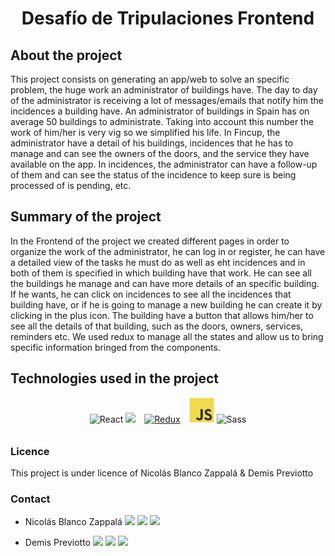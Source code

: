<h1 align="center">Desafío de Tripulaciones Frontend</h1>

## About the project

This project consists on generating an app/web to solve an specific problem, the huge work an administrator of buildings have. The day to day of the administrator is receiving a lot of messages/emails that notify him the incidences a building have. An administrator of buildings in Spain has on average 50 buildings to administrate. Taking into account this number the work of him/her is very vig so we simplified his life. In Fincup, the administrator have a detail of his buildings, incidences that he has to manage and can see the owners of the doors, and the service they have available on the app. In incidences, the administrator can have a follow-up of them and can see the status of the incidence to keep sure is being processed of is pending, etc.

## Summary of the project

In the Frontend of the project we created different pages in order to organize the work of the administrator, he can log in or register, he can have a detailed view of the tasks he must do as well as eht incidences and in both of them is specified in which building have that work. He can see all the buildings he manage and can have more details of an specific building. If he wants, he can click on incidences to see all the incidences that building have, or if he is going to manage a new building he can create it by clicking in the plus icon. The building have a button that allows him/her to see all the details of that building, such as the doors, owners, services, reminders etc. We used redux to manage all the states and allow us to bring specific information bringed from the components.

## Technologies used in the project

<p align="center">
  <!--REACT-->
  <img src="https://imgs.search.brave.com/vo6BX_XoOCp2zawTPCX6LDR7GYMp4BkOPyDkA_f-uFs/rs:fit:860:0:0/g:ce/aHR0cHM6Ly91cGxv/YWQud2lraW1lZGlh/Lm9yZy93aWtpcGVk/aWEvY29tbW9ucy9h/L2E3L1JlYWN0LWlj/b24uc3Zn.svg" alt="React" width="40">
  <!--REACT VITE-->
  <img src="https://imgs.search.brave.com/1BLuF9xlfaCLJkn7Kzo-qi7LmaZt0GdF_gvhecslMg8/rs:fit:860:0:0/g:ce/aHR0cHM6Ly92aXRl/anMuZGV2L2xvZ28t/d2l0aC1zaGFkb3cu/cG5n" width="40">
  <!--REDUX-->
  <a href="https://redux.js.org/" target="_blank"><img style="margin: 10px" src="https://profilinator.rishav.dev/skills-assets/redux-original.svg" alt="Redux" width="40" /></a>
  <!--JAVASCRIPT-->
  <img src="https://raw.githubusercontent.com/devicons/devicon/master/icons/javascript/javascript-original.svg" width="40" alt="JavaScript">
  <!--SASS-->
  <img src="https://imgs.search.brave.com/nsFHtJ6IwaKdeVS0g-P5lXK7E28efyRej2yD3u15XfM/rs:fit:860:0:0/g:ce/aHR0cHM6Ly9kMjlm/aHB3MDY5Y3R0Mi5j/bG91ZGZyb250Lm5l/dC9pY29uL2ltYWdl/LzM4NTY5L3ByZXZp/ZXcuc3Zn.svg" width="40" alt="Sass">
</p>

### Licence

This project is under licence of Nicolás Blanco Zappalá & Demis Previotto

### Contact

- Nicolás Blanco Zappalá
  <a href = "mailto:nblancozappala@gmail.com"><img src="https://img.shields.io/badge/-Gmail-%23333?style=for-the-badge&logo=gmail&logoColor=white" target="_blank"></a>
  <a href="https://www.linkedin.com/in/nblancoz/" target="_blank"><img src="https://img.shields.io/badge/-LinkedIn-%230077B5?style=for-the-badge&logo=linkedin&logoColor=white" target="_blank"></a>
  <a href="https://github.com/nblancoz" target="_blank"><img src="https://img.shields.io/badge/github-%23121011.svg?style=for-the-badge&logo=github&logoColor=white" target="_blank"></a>

- Demis Previotto
  <a href = "mailto:demis.previotto@gmail.com"><img src="https://img.shields.io/badge/-Gmail-%23333?style=for-the-badge&logo=gmail&logoColor=white" target="_blank"></a>
  <a href="https://www.linkedin.com/in/demispreviotto/" target="_blank"><img src="https://img.shields.io/badge/-LinkedIn-%230077B5?style=for-the-badge&logo=linkedin&logoColor=white" target="_blank"></a>
  <a href="https://github.com/demispreviotto" target="_blank"><img src="https://img.shields.io/badge/github-%23121011.svg?style=for-the-badge&logo=github&logoColor=white" target="_blank"></a>
